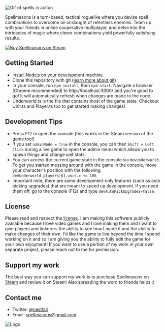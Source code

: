 ![Gif of spells in action](./readme_images/combine-spells-large.gif)

Spellmasons is a turn-based, tactical roguelike where you devise spell combinations to overcome an onslaught of relentless enemies. Team up with your friends in online cooperative multiplayer, and delve into the intricacies of magic where clever combinations yield powerfully satisfying results. 

[![Buy Spellmasons on Steam](./readme_images/buy_spellmasons_CTA.png)](https://store.steampowered.com/app/1618380/Spellmasons/)

## Getting Started
- Install [Nodejs](https://nodejs.org/) on your development machine
- Clone this repository with git ([learn more about git](https://www.youtube.com/watch?v=HkdAHXoRtos))
- In your console, run `npm install`, then `npm start`.  Navigate a browser (Chrome recommended) to http://localhost:3000/ and you're good to go!  It will automatically refresh when changes are made to the code.
- Underworld.ts is the file that contains most of the game state.  Checkout Unit.ts and Player.ts too to get started making changes!


## Development Tips
- Press F12 to open the console (this works in the Steam version of the game too!)
- If you set `adminMode = true` in the console,  you can then `Shift + Left Click` during a live game to open the admin menu which allows you to spawn things and change unit stats.
- You can access the current game state in the console via `devUnderworld`.  To get you started messing around with the game in the console, move your character's position with the following: `devUnderworld.players[0].unit.x += 100`.
- Important note, there are some development-only features (such as auto picking upgrades) that are meant to speed up development.  If you need them off, go to the console (F12) and type `devAutoPickUpgrades=false;`

## License
Please read and respect the [license](./LICENSE.md).  I am making this software publicly available because I love video games and I love making them and I want to give players and tinkerers the ability to see how I made it and the ability to make changes of their own.  I'd like the game to live beyond the time I spend working on it and so I am giving you the ability to fully edit the game for your own enjoyment!  If you want to use a portion of my work in your own separate project, please reach out to me for permission.

## Support my work
The best way you can support my work is to purchase Spellmasons on [Steam](https://store.steampowered.com/app/1618380/Spellmasons/) and review it on Steam!  Also spreading the word to friends helps :)
## Contact me
- Twitter: [@nestfall](https://twitter.com/nestfall)
- Email: spellmasons@gmail.com

![Logo](./readme_images/store_capsule_header.png)
